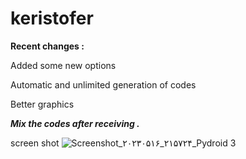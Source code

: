 # keristofer

**Recent changes :**

Added some new options
 
Automatic and unlimited generation of codes

Better graphics

***Mix the codes after receiving .***


screen shot
![Screenshot_۲۰۲۳۰۵۱۶_۲۱۵۷۲۴_Pydroid 3](https://github.com/arthur0010/cod-filtering-keristofer/assets/94835248/48c9c629-dad4-4192-a638-660fa5559485)


